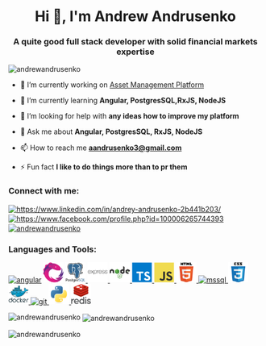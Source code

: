 <h1 align="center">Hi 👋, I'm Andrew Andrusenko</h1>
<h3 align="center">A quite good full stack developer with solid financial markets expertise</h3>

<p align="left"> <img src="https://komarev.com/ghpvc/?username=andrewandrusenko&label=Profile%20views&color=0e75b6&style=flat" alt="andrewandrusenko" /> </p>

- 🔭 I’m currently working on [Asset Management Platform](https://parrot-organic-overly.ngrok-free.app/login)

- 🌱 I’m currently learning **Angular, PostgresSQL,RxJS, NodeJS**

- 🤝 I’m looking for help with **any ideas how to improve my platform**

- 💬 Ask me about **Angular, PostgresSQL, RxJS, NodeJS**

- 📫 How to reach me **aandrusenko3@gmail.com**

- ⚡ Fun fact **I like to do things more than to pr them**

<h3 align="left">Connect with me:</h3>
<p align="left">
<a href="https://www.linkedin.com/in/andrey-andrusenko-2b441b203/" target="blank"><img align="center" src="https://raw.githubusercontent.com/rahuldkjain/github-profile-readme-generator/master/src/images/icons/Social/linked-in-alt.svg" alt="https://www.linkedin.com/in/andrey-andrusenko-2b441b203/" height="30" width="40" /></a>
<a href="https://www.facebook.com/profile.php?id=100006265744393" target="blank"><img align="center" src="https://raw.githubusercontent.com/rahuldkjain/github-profile-readme-generator/master/src/images/icons/Social/facebook.svg" alt="https://www.facebook.com/profile.php?id=100006265744393" height="30" width="40" /></a>
<a href="https://www.youtube.com/c/andrewandrusenko" target="blank"><img align="center" src="https://raw.githubusercontent.com/rahuldkjain/github-profile-readme-generator/master/src/images/icons/Social/youtube.svg" alt="andrewandrusenko" height="30" width="40" /></a>
</p>

<h3 align="left">Languages and Tools:</h3>
<p align="left"> 
<a href="https://angular.io" target="_blank" rel="noreferrer"><img src="https://angular.io/assets/images/logos/angular/angular.svg" alt="angular" width="40" height="40"/></a> 
<a href="https://rxjs.dev" target="_blank" rel="noreferrer"><img src="https://github.com/devicons/devicon/blob/master/icons/rxjs/rxjs-original.svg" alt="rxjs" width="40" height="40"/></a> 
<a href="https://www.postgresql.org" target="_blank" rel="noreferrer"> <img src="https://raw.githubusercontent.com/devicons/devicon/master/icons/postgresql/postgresql-original-wordmark.svg" alt="postgresql" width="40" height="40"/> </a> 
<a href="https://expressjs.com" target="_blank" rel="noreferrer"> <img src="https://raw.githubusercontent.com/devicons/devicon/master/icons/express/express-original-wordmark.svg" alt="express" width="40" height="40"/> </a> 
<a href="https://nodejs.org" target="_blank" rel="noreferrer"> <img src="https://raw.githubusercontent.com/devicons/devicon/master/icons/nodejs/nodejs-original-wordmark.svg" alt="nodejs" width="40" height="40"/> </a> 
<a href="https://www.typescriptlang.org/" target="_blank" rel="noreferrer"> <img src="https://raw.githubusercontent.com/devicons/devicon/master/icons/typescript/typescript-original.svg" alt="typescript" width="40" height="40"/> </a> 
<a href="https://developer.mozilla.org/en-US/docs/Web/JavaScript" target="_blank" rel="noreferrer"> <img src="https://raw.githubusercontent.com/devicons/devicon/master/icons/javascript/javascript-original.svg" alt="javascript" width="40" height="40"/> </a> 
<a href="https://www.w3.org/html/" target="_blank" rel="noreferrer"> <img src="https://raw.githubusercontent.com/devicons/devicon/master/icons/html5/html5-original-wordmark.svg" alt="html5" width="40" height="40"/> </a> 
<a href="https://www.microsoft.com/en-us/sql-server" target="_blank" rel="noreferrer"> <img src="https://www.svgrepo.com/show/303229/microsoft-sql-server-logo.svg" alt="mssql" width="40" height="40"/> </a> 
<a href="https://www.w3schools.com/css/" target="_blank" rel="noreferrer"> <img src="https://raw.githubusercontent.com/devicons/devicon/master/icons/css3/css3-original-wordmark.svg" alt="css3" width="40" height="40"/> </a>
<a href="https://www.docker.com/" target="_blank" rel="noreferrer"> <img src="https://raw.githubusercontent.com/devicons/devicon/master/icons/docker/docker-original-wordmark.svg" alt="docker" width="40" height="40"/> </a> 
<a href="https://git-scm.com/" target="_blank" rel="noreferrer"> <img src="https://www.vectorlogo.zone/logos/git-scm/git-scm-icon.svg" alt="git" width="40" height="40"/> </a> 
<a href="https://www.python.org" target="_blank" rel="noreferrer"> <img src="https://raw.githubusercontent.com/devicons/devicon/master/icons/python/python-original.svg" alt="python" width="40" height="40"/> </a> <a href="https://redis.io" target="_blank" rel="noreferrer"> <img src="https://raw.githubusercontent.com/devicons/devicon/master/icons/redis/redis-original-wordmark.svg" alt="redis" width="40" height="40"/> </a> 
</p>

<p><img align="left" src="https://github-readme-stats.vercel.app/api/top-langs?username=andrewandrusenko&show_icons=true&locale=en&layout=compact" alt="andrewandrusenko" /></p>

<p>&nbsp;<img align="center" src="https://github-readme-stats.vercel.app/api?username=andrewandrusenko&show_icons=true&locale=en" alt="andrewandrusenko" /></p>

<p><img align="center" src="https://github-readme-streak-stats.herokuapp.com/?user=andrewandrusenko&" alt="andrewandrusenko" /></p>

